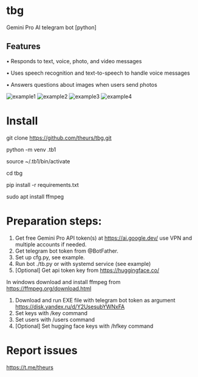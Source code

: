 # tbg
Gemini Pro AI telegram bot [python]

## Features

• Responds to text, voice, photo, and video messages

• Uses speech recognition and text-to-speech to handle voice messages

• Answers questions about images when users send photos

![example1](imgs/1.png) ![example2](imgs/2.png) ![example3](imgs/3.png) ![example4](imgs/4.png)

# Install

git clone https://github.com/theurs/tbg.git

python -m venv .tb1

source ~/.tb1/bin/activate

cd tbg

pip install -r requirements.txt

sudo apt install ffmpeg


# Preparation steps:

1. Get free Gemini Pro API token(s) at https://ai.google.dev/ use VPN and multiple accounts if needed.
2. Get telegram bot token from @BotFather.
3. Set up cfg.py, see example.
4. Run bot ./tb.py or with systemd service (see example)
5. [Optional] Get api token key from https://huggingface.co/

In windows download and install ffmpeg from https://ffmpeg.org/download.html
1. Download and run EXE file with telegram bot token as argument https://disk.yandex.ru/d/Y2UsesubYWNxFA
2. Set keys with /key command
3. Set users with /users command
4. [Optional] Set hugging face keys with /hfkey command

# Report issues

https://t.me/theurs

